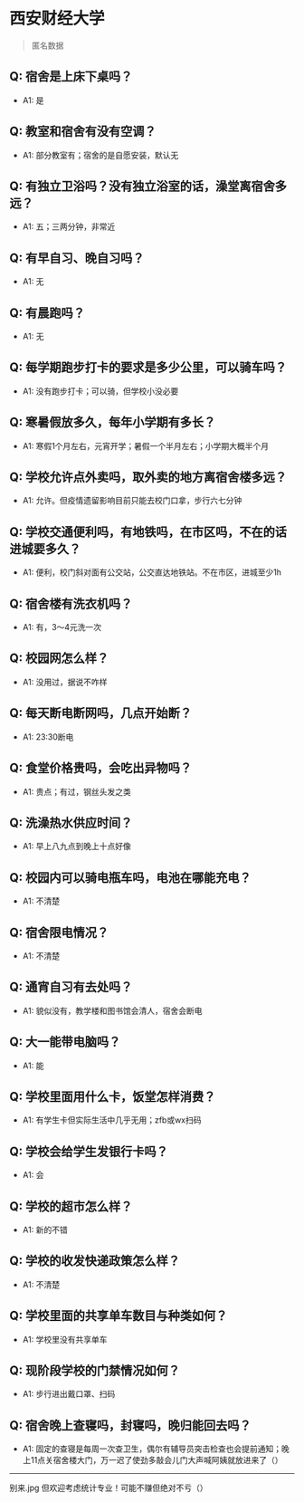 # 西安财经大学
> 匿名数据
## Q: 宿舍是上床下桌吗？
- A1: 是
## Q: 教室和宿舍有没有空调？
- A1: 部分教室有；宿舍的是自愿安装，默认无
## Q: 有独立卫浴吗？没有独立浴室的话，澡堂离宿舍多远？
- A1: 五；三两分钟，非常近
## Q: 有早自习、晚自习吗？
- A1: 无
## Q: 有晨跑吗？
- A1: 无
## Q: 每学期跑步打卡的要求是多少公里，可以骑车吗？
- A1: 没有跑步打卡；可以骑，但学校小没必要
## Q: 寒暑假放多久，每年小学期有多长？
- A1: 寒假1个月左右，元宵开学；暑假一个半月左右；小学期大概半个月
## Q: 学校允许点外卖吗，取外卖的地方离宿舍楼多远？
- A1: 允许。但疫情遗留影响目前只能去校门口拿，步行六七分钟
## Q: 学校交通便利吗，有地铁吗，在市区吗，不在的话进城要多久？
- A1: 便利，校门斜对面有公交站，公交直达地铁站。不在市区，进城至少1h
## Q: 宿舍楼有洗衣机吗？
- A1: 有，3～4元洗一次
## Q: 校园网怎么样？
- A1: 没用过，据说不咋样
## Q: 每天断电断网吗，几点开始断？
- A1: 23:30断电
## Q: 食堂价格贵吗，会吃出异物吗？
- A1: 贵点；有过，钢丝头发之类
## Q: 洗澡热水供应时间？
- A1: 早上八九点到晚上十点好像
## Q: 校园内可以骑电瓶车吗，电池在哪能充电？
- A1: 不清楚
## Q: 宿舍限电情况？
- A1: 不清楚
## Q: 通宵自习有去处吗？
- A1: 貌似没有，教学楼和图书馆会清人，宿舍会断电
## Q: 大一能带电脑吗？
- A1: 能
## Q: 学校里面用什么卡，饭堂怎样消费？
- A1: 有学生卡但实际生活中几乎无用；zfb或wx扫码
## Q: 学校会给学生发银行卡吗？
- A1: 会
## Q: 学校的超市怎么样？
- A1: 新的不错
## Q: 学校的收发快递政策怎么样？
- A1: 不清楚
## Q: 学校里面的共享单车数目与种类如何？
- A1: 学校里没有共享单车
## Q: 现阶段学校的门禁情况如何？
- A1: 步行进出戴口罩、扫码
## Q: 宿舍晚上查寝吗，封寝吗，晚归能回去吗？
- A1: 固定的查寝是每周一次查卫生，偶尔有辅导员突击检查也会提前通知；晚上11点关宿舍楼大门，万一迟了使劲多敲会儿门大声喊阿姨就放进来了（）
***
别来.jpg 但欢迎考虑统计专业！可能不赚但绝对不亏（）